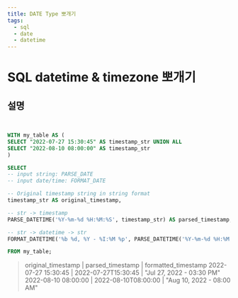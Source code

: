 ```yaml
---
title: DATE Type 뽀개기
tags:
  - sql
  - date
  - datetime
---
```


# SQL datetime & timezone 뽀개기
## 설명

```sql 
  

WITH my_table AS (
SELECT "2022-07-27 15:30:45" AS timestamp_str UNION ALL
SELECT "2022-08-10 08:00:00" AS timestamp_str
)

SELECT
-- input string: PARSE_DATE
-- input date/time: FORMAT_DATE

-- Original timestamp string in string format
timestamp_str AS original_timestamp,

-- str -> timestamp
PARSE_DATETIME('%Y-%m-%d %H:%M:%S', timestamp_str) AS parsed_timestamp,

-- str -> datetime -> str
FORMAT_DATETIME('%b %d, %Y - %I:%M %p', PARSE_DATETIME('%Y-%m-%d %H:%M:%S', timestamp_str)) AS formatted_timestamp

FROM my_table;

```
> original_timestamp	 | parsed_timestamp |	formatted_timestamp
> 2022-07-27 15:30:45	| 2022-07-27T15:30:45 | "Jul 27, 2022 - 03:30 PM"
> 2022-08-10 08:00:00 | 2022-08-10T08:00:00 | "Aug 10, 2022 - 08:00 AM"